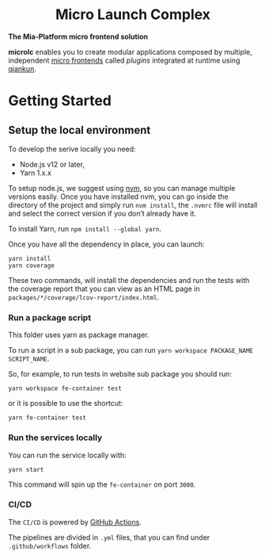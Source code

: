 <div align="center">

# Micro Launch Complex

</div>

**The Mia-Platform micro frontend solution**

**microlc** enables you to create modular applications composed by multiple,
independent [micro frontends][micro-frontends]
called *plugins* integrated at runtime using [qiankun][qiankun].

# Getting Started

## Setup the local environment

To develop the serive locally you need:

- Node.js v12 or later,
- Yarn 1.x.x

To setup node.js, we suggest using [nvm][nvm], so you can manage multiple versions easily. Once you have installed nvm,
you can go inside the directory of the project and simply run `nvm install`, the `.nvmrc` file will install and select
the correct version if you don’t already have it.

To install Yarn, run `npm install --global yarn`.

Once you have all the dependency in place, you can launch:

```shell
yarn install
yarn coverage
```

These two commands, will install the dependencies and run the tests with the coverage report that you can view as an
HTML page in `packages/*/coverage/lcov-report/index.html`.

### Run a package script

This folder uses yarn as package manager.

To run a script in a sub package, you can run `yarn workspace PACKAGE_NAME SCRIPT_NAME`.

So, for example, to run tests in website sub package you should run:

```shell
yarn workspace fe-container test
```

or it is possible to use the shortcut:

```shell
yarn fe-container test
```

### Run the services locally

You can run the service locally with:

```shell
yarn start
```

This command will spin up the `fe-container` on port `3000`.

### CI/CD

The `CI/CD` is powered by [GitHub Actions][github-actions].

The pipelines are divided in `.yml` files, that you can find under `.github/workflows` folder. 

[micro-frontends]: https://micro-frontends.org/

[qiankun]: https://github.com/umijs/qiankun

[nvm]: https://github.com/creationix/nvm

[mock-server]: https://github.com/staticdeploy/mock-server

[github-actions]: https://github.com/features/actions
